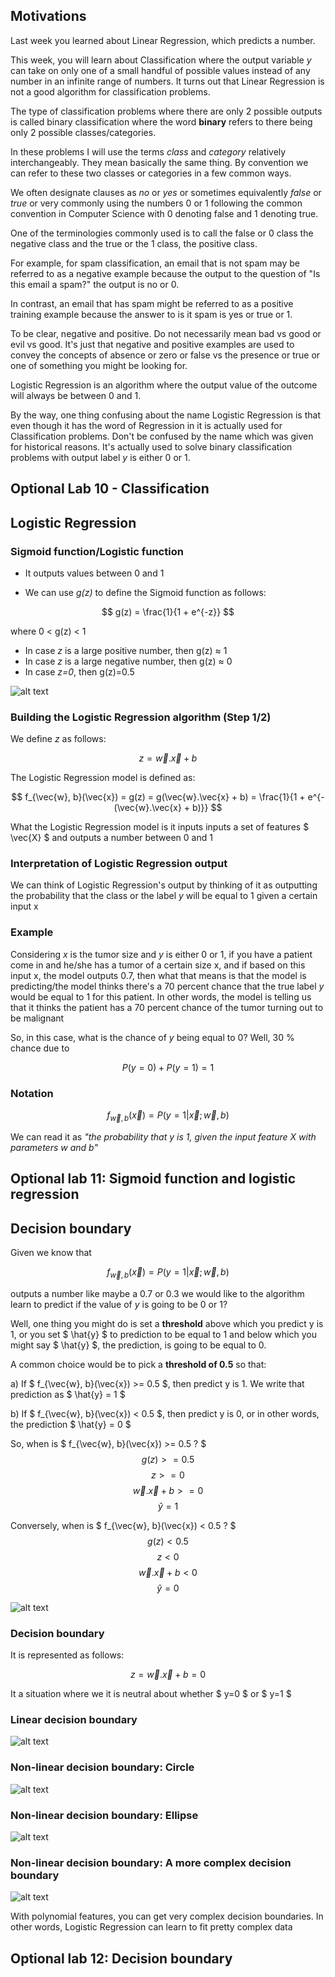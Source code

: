 ## Motivations

Last week you learned about Linear Regression, which predicts a number. 

This week, you will learn about Classification where the output variable *y* can take on only one of a small handful of possible values instead of any number in an infinite range of numbers. It turns out that Linear Regression is not a good algorithm for classification problems.

The type of classification problems where there are only 2 possible outputs is called binary classification where the word **binary** refers to there being only 2 possible classes/categories. 

In these problems I will use the terms *class* and *category* relatively interchangeably. They mean basically the same thing. By convention we can refer to these two classes or categories in a few common ways. 

We often designate clauses as *no* or *yes* or sometimes equivalently *false* or *true* or very commonly using the numbers 0 or 1 following the common convention in Computer Science with 0 denoting false and 1 denoting true. 

One of the terminologies commonly used is to call the false or 0 class the negative class and the true or the 1 class, the positive class. 

For example, for spam classification, an email that is not spam may be referred to as a negative example because the output to the question of "Is this email a spam?" the output is no or 0.

In contrast, an email that has spam might be referred to as a positive training example because the answer to is it spam is yes or true or 1. 

To be clear, negative and positive. Do not necessarily mean bad vs good or evil vs good. It's just that negative and positive examples are used to convey the concepts of absence or zero or false vs the presence or true or one of something you might be looking for. 

Logistic Regression is an algorithm where the output value of the outcome will always be between 0 and 1. 

By the way, one thing confusing about the name Logistic Regression is that even though it has the word of Regression in it is actually used for Classification problems. Don't be confused by the name which was given for historical reasons. It's actually used to solve binary classification problems with output label *y* is either 0 or 1.

## Optional Lab 10 - Classification

## Logistic Regression

### Sigmoid function/Logistic function

* It outputs values between 0 and 1

* We can use *g(z)* to define the Sigmoid function as follows:

$$ g(z) = \frac{1}{1 + e^{-z}} $$

where 0 < g(z) < 1

- In case *z* is a large positive number, then g(z) $\approx$ 1
- In case *z* is a large negative number, then g(z) $\approx$ 0
- In case *z=0*, then g(z)=0.5

![alt text](./images_for_01/image1.png)

### Building the Logistic Regression algorithm (Step 1/2)

We define *z* as follows:

$$ z = \vec{w}.\vec{x} + b $$

The Logistic Regression model is defined as:

$$ f_{\vec{w}, b}(\vec{x}) = g(z) = g(\vec{w}.\vec{x} + b) = \frac{1}{1 + e^{-(\vec{w}.\vec{x} + b)}} $$

What the Logistic Regression model is it inputs inputs a set of features $ \vec{X} $ and outputs a number between 0 and 1

### Interpretation of Logistic Regression output

We can think of Logistic Regression's output by thinking of it as outputting the probability that the class or the label *y* will be equal to 1 given a certain input x

### Example

Considering *x* is the tumor size and *y* is either 0 or 1, if you have a patient come in and he/she has a tumor of a certain size x, and if based on this input x, the model outputs 0.7, then what that means is that the model is predicting/the model thinks there's a 70 percent chance that the true label *y* would be equal to 1 for this patient. In other words, the model is telling us that it thinks the patient has a 70 percent chance of the tumor turning out to be malignant

So, in this case, what is the chance of *y* being equal to 0? Well, 30 % chance due to 

$$ P(y=0) + P(y=1) = 1 $$

### Notation

$$ f_{\vec{w}, b}(\vec{x}) = P(y=1 | \vec{x}; \vec{w}, b) $$

We can read it as *"the probability that y is 1, given the input feature X with parameters w and b"*

## Optional lab 11: Sigmoid function and logistic regression

## Decision boundary

Given we know that

$$ f_{\vec{w}, b}(\vec{x}) = P(y=1 | \vec{x}; \vec{w}, b) $$

outputs a number like maybe a 0.7 or 0.3 we would like to the algorithm learn to predict if the value of *y* is going to be 0 or 1? 

Well, one thing you might do is set a **threshold** above which you predict y is 1, or you set $ \hat{y} $ to prediction to be equal to 1 and below which you might say $ \hat{y} $, the prediction, is going to be equal to 0.

A common choice would be to pick a **threshold of 0.5**  so that:

a) If $ f_{\vec{w}, b}(\vec{x}) >= 0.5 $, then predict y is 1. We write that prediction as $ \hat{y} = 1 $

b) If $ f_{\vec{w}, b}(\vec{x}) < 0.5 $, then predict y is 0, or in other words, the prediction $ \hat{y} = 0 $

So, when is $ f_{\vec{w}, b}(\vec{x}) >= 0.5 ? $
$$ g(z) >= 0.5 $$
$$ z >= 0 $$
$$ \vec{w}.\vec{x} + b >= 0 $$
$$ \hat{y} = 1 $$

Conversely, when is $ f_{\vec{w}, b}(\vec{x}) < 0.5 ? $
$$ g(z) < 0.5 $$
$$ z < 0 $$
$$ \vec{w}.\vec{x} + b < 0 $$
$$ \hat{y} = 0 $$

![alt text](./images_for_01/image2.png)

### Decision boundary

It is represented as follows:

$$ z = \vec{w}.\vec{x} + b = 0 $$

It a situation where we it is neutral about whether $ y=0 $ or $ y=1 $

### Linear decision boundary

![alt text](./images_for_01/image3.png)

### Non-linear decision boundary: Circle

![alt text](./images_for_01/image4.png)

### Non-linear decision boundary: Ellipse

![alt text](./images_for_01/image5.png)

### Non-linear decision boundary: A more complex decision boundary

![alt text](./images_for_01/image6.png)

 With polynomial features, you can get very complex decision boundaries. In other words, Logistic Regression can learn to fit pretty complex data

 ## Optional lab 12: Decision boundary